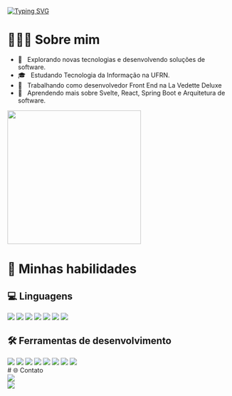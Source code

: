 
[![Typing SVG](https://readme-typing-svg.demolab.com/?lines=What's+up?;Make+yourself+comfortable+👋)](https://git.io/typing-svg)
# 👨🏻‍💻 Sobre mim
- 🤔 &nbsp; Explorando novas tecnologias e desenvolvendo soluções de software.
- 🎓 &nbsp; Estudando Tecnologia da Informação na UFRN.
- 💼 &nbsp; Trabalhando como desenvolvedor Front End na La Vedette Deluxe
- 🌱 &nbsp; Aprendendo mais sobre Svelte, React, Spring Boot e Arquitetura de software.

<img width="300" src="https://i2.wp.com/allhtaccess.info/wp-content/uploads/2018/03/programming.gif?fit=1281%2C716&ssl=1" />


# 🚀 Minhas habilidades
## 💻 Linguagens 
<div>
    <img src="https://img.shields.io/badge/Kotlin-a903fc?&style=for-the-badge&logo=kotlin&logoColor=white">
    <img src="https://img.shields.io/badge/Python-14354C?style=for-the-badge&logo=python&logoColor=white">
    <img src="https://img.shields.io/badge/HTML5-E34F26?style=for-the-badge&logo=html5&logoColor=white">
    <img src="https://img.shields.io/badge/CSS3-1572B6?style=for-the-badge&logo=css3&logoColor=white">
    <img src="https://img.shields.io/badge/Java-ED8B00?style=for-the-badge&logo=java&logoColor=white">
    <img src="https://img.shields.io/badge/TypeScript-007ACC?style=for-the-badge&logo=typescript&logoColor=white">
    <img src="https://img.shields.io/badge/Shell_Script-121011?style=for-the-badge&logo=gnu-bash&logoColor=white">
</div>

## 🛠️ Ferramentas de desenvolvimento
<div>
    <img src="https://img.shields.io/badge/Spring-6DB33F?style=for-the-badge&logo=spring&logoColor=white">
    <img src="https://img.shields.io/badge/React-20232A?style=for-the-badge&logo=react&logoColor=61DAFB">
    <img src="https://img.shields.io/badge/Vue.js-35495E?style=for-the-badge&logo=vue.js&logoColor=4FC08D">
    <img src="https://img.shields.io/badge/Bootstrap-563D7C?style=for-the-badge&logo=bootstrap&logoColor=white">
    <img src="https://img.shields.io/badge/PostgreSQL-316192?style=for-the-badge&logo=postgresql&logoColor=white">
    <img src="https://img.shields.io/badge/Git-E34F26?style=for-the-badge&logo=git&logoColor=white">
    <img src="https://img.shields.io/badge/Linux-E34F26?style=for-the-badge&logo=linux&logoColor=black">
    <img src="https://img.shields.io/badge/GitHub-100000?style=for-the-badge&logo=github&logoColor=white">
</div>
# 🌐 Contato
<div>
    <a href="https://www.linkedin.com/in/joaquim-chianca/?originalSubdomain=br">
        <img src="https://img.shields.io/badge/LinkedIn-0077B5?style=for-the-badge&logo=linkedin&logoColor=white">
</a>
</div>
<div>
    <a href="https://www.linkedin.com/in/joaquim-chianca/?originalSubdomain=br">
        <img src="https://img.shields.io/badge/joaquimchianca@gmail.com-D14836?style=for-the-badge&logo=gmail&logoColor=white">
</a>
</div>




